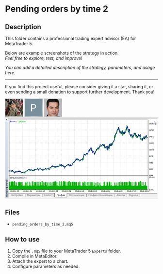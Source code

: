 # Pending orders by time 2

## Description
This folder contains a professional trading expert advisor (EA) for MetaTrader 5.

Below are example screenshots of the strategy in action.  
*Feel free to explore, test, and improve!*

*You can add a detailed description of the strategy, parameters, and usage here.*

---

If you find this project useful, please consider giving it a star, sharing it, or even sending a small donation to support further development. Thank you!

![Screenshot](5D060BA4-5A09.jpg)
![Screenshot](63C062E2-6D04.png)
![Screenshot](63ee7fbe-743c.jpg)
![Screenshot](Pending_orders_by_time_2.png)

## Files
- `pending_orders_by_time_2.mq5`

## How to use
1. Copy the `.mq5` file to your MetaTrader 5 `Experts` folder.
2. Compile in MetaEditor.
3. Attach the expert to a chart.
4. Configure parameters as needed.
